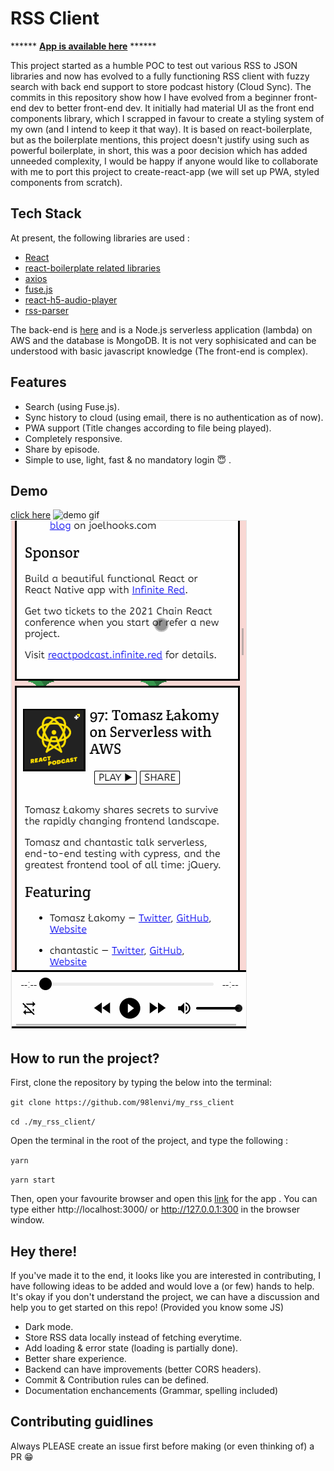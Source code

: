 # RSS Client

****** **[App is available here](https://rssclient.netlify.app)** ******

This project started as a humble POC to test out various RSS to JSON libraries and now has evolved to a fully functioning RSS client with fuzzy search with back end support to store podcast history (Cloud Sync). The commits in this repository show how I have evolved from a beginner front-end dev to better front-end dev. It initially had material UI as the front end components library, which I scrapped in favour to create a styling system of my own (and I intend to keep it that way). It is based on react-boilerplate, but as the boilerplate mentions, this project doesn't justify using such as powerful boilerplate, in short, this was a poor decision which has added unneeded complexity, I would be happy if anyone would like to collaborate with me to port this project to create-react-app (we will set up PWA, styled components from scratch).

## Tech Stack

At present, the following libraries are used :

- [React](https://reactjs.org/docs/getting-started.html)
- [react-boilerplate related libraries](https://github.com/react-boilerplate/react-boilerplate/blob/master/docs/general/introduction.md#tech-stack)
- [axios](https://github.com/axios/axios)
- [fuse.js](https://fusejs.io/)
- [react-h5-audio-player](https://www.npmjs.com/package/react-h5-audio-player)
- [rss-parser](https://www.npmjs.com/package/rss-parser)

The back-end is [here](https://github.com/98lenvi/rss_client_backend) and is a Node.js serverless application (lambda) on AWS and the database is MongoDB. It is not very sophisicated and can be understood with basic javascript knowledge (The front-end is complex).

## Features

- Search (using Fuse.js).
- Sync history to cloud (using email, there is no authentication as of now).
- PWA support (Title changes according to file being played).
- Completely responsive.
- Share by episode.
- Simple to use, light, fast & no mandatory login 😇 .

## Demo
[click here](https://rssclient.netlify.app)
![demo gif](./record.gif)
![responsive demo gif](./record1.gif)

## How to run the project?

First, clone the repository by typing the below into the terminal:

`git clone https://github.com/98lenvi/my_rss_client`

 `cd ./my_rss_client/`


Open the terminal in the root of the project, and type the following :

 
 `yarn`
 
 `yarn start`
 

Then, open your favourite browser and open this [link](http://127.0.0.1:3000)  for the app .
You can type either http://localhost:3000/ or http://127.0.0.1:300 in the browser window.

## Hey there!

If you've made it to the end, it looks like you are interested in contributing, I have following ideas to be added and would love a (or few) hands to help.
It's okay if you don't understand the project, we can have a discussion and help you to get started on this repo! (Provided you know some JS)

- Dark mode.
- Store RSS data locally instead of fetching everytime.
- Add loading & error state (loading is partially done).
- Better share experience.
- Backend can have improvements (better CORS headers).
- Commit & Contribution rules can be defined.
- Documentation enchancements (Grammar, spelling included)

## Contributing guidlines

Always PLEASE create an issue first before making (or even thinking of) a PR 😁
